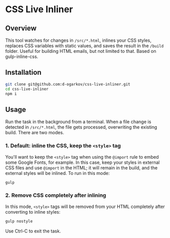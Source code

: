 # CSS Live Inliner

## Overview

This tool watches for changes in `/src/*.html`, inlines your CSS styles, replaces CSS variables with static values, and saves the result in the `/build` folder. Useful for building HTML emails, but not limited to that. Based on gulp-inline-css.

## Installation

```bash
git clone git@github.com:d-ogarkov/css-live-inliner.git
cd css-live-inliner
npm i
```

## Usage

Run the task in the background from a terminal. When a file change is detected in `/src/*.html`, the file gets processed, overwriting the existing build. There are two modes.

### 1. Default: inline the CSS, keep the `<style>` tag

You'll want to keep the `<style>` tag when using the `@import` rule to embed some Google Fonts, for example. In this case, keep your styles in external CSS files and use `@import` in the HTML; it will remain in the build, and the external styles will be inlined. To run in this mode:

```bash
gulp
```

### 2. Remove CSS completely after inlining

In this mode, `<style>` tags will be removed from your HTML completely after converting to inline styles:

```bash
gulp nostyle
```

Use Ctrl-C to exit the task.
